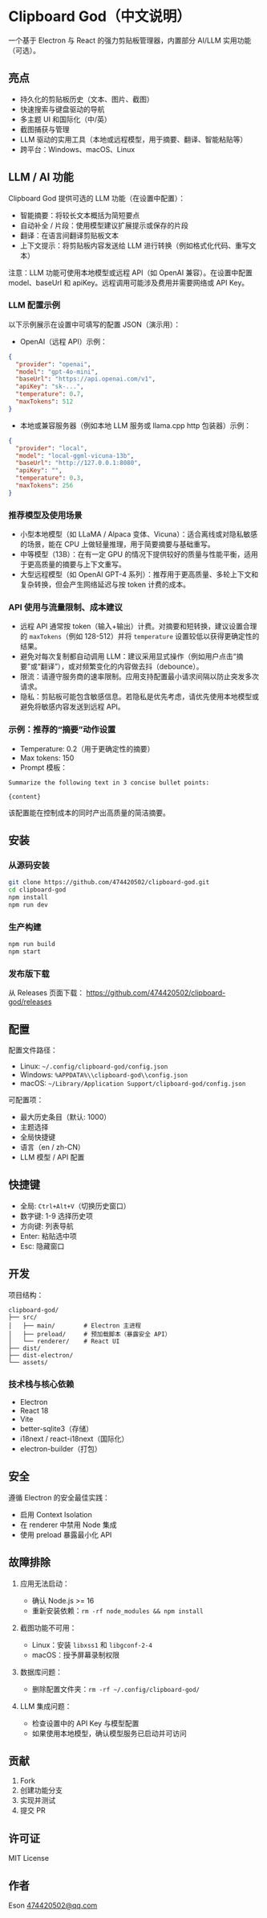 # Clipboard God（中文说明）

一个基于 Electron 与 React 的强力剪贴板管理器，内置部分 AI/LLM 实用功能（可选）。

## 亮点

- 持久化的剪贴板历史（文本、图片、截图）
- 快速搜索与键盘驱动的导航
- 多主题 UI 和国际化（中/英）
- 截图捕获与管理
- LLM 驱动的实用工具（本地或远程模型，用于摘要、翻译、智能粘贴等）
- 跨平台：Windows、macOS、Linux

## LLM / AI 功能

Clipboard God 提供可选的 LLM 功能（在设置中配置）：

- 智能摘要：将较长文本概括为简短要点
- 自动补全 / 片段：使用模型建议扩展提示或保存的片段
- 翻译：在语言间翻译剪贴板文本
- 上下文提示：将剪贴板内容发送给 LLM 进行转换（例如格式化代码、重写文本）

注意：LLM 功能可使用本地模型或远程 API（如 OpenAI 兼容）。在设置中配置 model、baseUrl 和 apiKey。远程调用可能涉及费用并需要网络或 API Key。

### LLM 配置示例

以下示例展示在设置中可填写的配置 JSON（演示用）：

- OpenAI（远程 API）示例：

```json
{
  "provider": "openai",
  "model": "gpt-4o-mini",
  "baseUrl": "https://api.openai.com/v1",
  "apiKey": "sk-...",
  "temperature": 0.7,
  "maxTokens": 512
}
```

- 本地或兼容服务器（例如本地 LLM 服务或 llama.cpp http 包装器）示例：

```json
{
  "provider": "local",
  "model": "local-ggml-vicuna-13b",
  "baseUrl": "http://127.0.0.1:8080",
  "apiKey": "",
  "temperature": 0.3,
  "maxTokens": 256
}
```

### 推荐模型及使用场景

- 小型本地模型（如 LLaMA / Alpaca 变体、Vicuna）：适合离线或对隐私敏感的场景，能在 CPU 上做轻量推理，用于简要摘要与基础重写。
- 中等模型（13B）：在有一定 GPU 的情况下提供较好的质量与性能平衡，适用于更高质量的摘要与上下文重写。
- 大型远程模型（如 OpenAI GPT-4 系列）：推荐用于更高质量、多轮上下文和复杂转换，但会产生网络延迟与按 token 计费的成本。

### API 使用与流量限制、成本建议

- 远程 API 通常按 token（输入+输出）计费。对摘要和短转换，建议设置合理的 `maxTokens`（例如 128-512）并将 `temperature` 设置较低以获得更确定性的结果。
- 避免对每次复制都自动调用 LLM：建议采用显式操作（例如用户点击“摘要”或“翻译”），或对频繁变化的内容做去抖（debounce）。
- 限流：请遵守服务商的速率限制。应用支持配置最小请求间隔以防止突发多次请求。
- 隐私：剪贴板可能包含敏感信息。若隐私是优先考虑，请优先使用本地模型或避免将敏感内容发送到远程 API。

### 示例：推荐的“摘要”动作设置

- Temperature: 0.2（用于更确定性的摘要）
- Max tokens: 150
- Prompt 模板：

```
Summarize the following text in 3 concise bullet points:

{content}
```

该配置能在控制成本的同时产出高质量的简洁摘要。

## 安装

### 从源码安装

```bash
git clone https://github.com/474420502/clipboard-god.git
cd clipboard-god
npm install
npm run dev
```

### 生产构建

```bash
npm run build
npm start
```

### 发布版下载

从 Releases 页面下载： https://github.com/474420502/clipboard-god/releases

## 配置

配置文件路径：

- Linux: `~/.config/clipboard-god/config.json`
- Windows: `%APPDATA%\\clipboard-god\\config.json`
- macOS: `~/Library/Application Support/clipboard-god/config.json`

可配置项：
- 最大历史条目（默认: 1000）
- 主题选择
- 全局快捷键
- 语言（en / zh-CN）
- LLM 模型 / API 配置

## 快捷键

- 全局: `Ctrl+Alt+V`（切换历史窗口）
- 数字键: 1-9 选择历史项
- 方向键: 列表导航
- Enter: 粘贴选中项
- Esc: 隐藏窗口

## 开发

项目结构：

```
clipboard-god/
├── src/
│   ├── main/        # Electron 主进程
│   ├── preload/     # 预加载脚本（暴露安全 API）
│   └── renderer/    # React UI
├── dist/
├── dist-electron/
└── assets/
```

### 技术栈与核心依赖

- Electron
- React 18
- Vite
- better-sqlite3（存储）
- i18next / react-i18next（国际化）
- electron-builder（打包）

## 安全

遵循 Electron 的安全最佳实践：

- 启用 Context Isolation
- 在 renderer 中禁用 Node 集成
- 使用 preload 暴露最小化 API

## 故障排除

1. 应用无法启动：
	- 确认 Node.js >= 16
	- 重新安装依赖：`rm -rf node_modules && npm install`

2. 截图功能不可用：
	- Linux：安装 `libxss1` 和 `libgconf-2-4`
	- macOS：授予屏幕录制权限

3. 数据库问题：
	- 删除配置文件夹：`rm -rf ~/.config/clipboard-god/`

4. LLM 集成问题：
	- 检查设置中的 API Key 与模型配置
	- 如果使用本地模型，确认模型服务已启动并可访问

## 贡献

1. Fork
2. 创建功能分支
3. 实现并测试
4. 提交 PR

## 许可证

MIT License

## 作者

Eson <474420502@qq.com>
